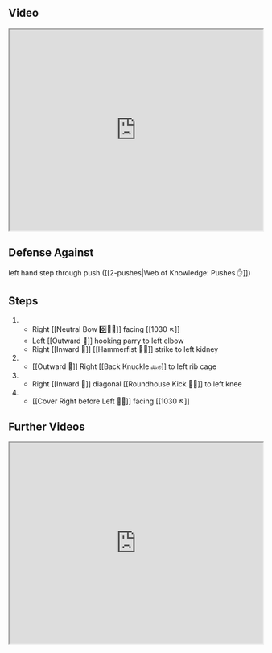 ## Video

<iframe src="https://www.youtube.com/embed/3mcbjGkhCto" width="100%" height="400"></iframe>

## Defense Against

left hand step through push ([[2-pushes|Web of Knowledge: Pushes ✋]])

## Steps

1. - Right [[Neutral Bow 0️⃣🧍‍♂️]] facing [[1030 ↖️]]
   - Left [[Outward 🔼]] hooking parry to left elbow
   - Right [[Inward 🔽]] [[Hammerfist 🔨✊]] strike to left kidney
2. - [[Outward 🔼]] Right [[Back Knuckle 🔙✊]] to
     left rib cage
3. - Right [[Inward 🔽]] diagonal [[Roundhouse Kick 🔄🦵]] to left knee
4. - [[Cover Right before Left 🦶🔄]] facing [[1030 ↖️]]


## Further Videos

<iframe src="https://www.youtube.com/embed/IXZ6kr4VHQw?start=322&end=338" width="100%" height="400"></iframe>
